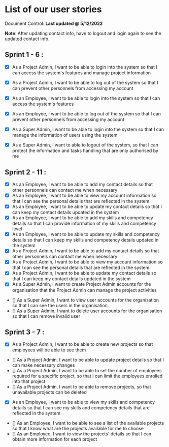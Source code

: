 # List of our user stories

Document Control: **Last updated @ 5/12/2022**

**Note**: After updating contact info, have to logout and login again to see the updated contact info.
 
## Sprint 1 - 6 : 
- [x] As a Project Admin, I want to be able to login into the system
	so that I can access the system's features and manage project
	information
- [x] As a Project Admin, I want to be able to log out of the system
	so that I can prevent other personnels from accessing my account
- [x]	As an Employee, I want to be able to login into the system so
	that I can access the system's features
- [x]	As an Employee, I want to be able to log out of the system so
	that I can prevent other personnels from accessing my account
- [x]	As a Super Admin, I want to be able to login into the system so
	that I can manage the information of users using the system
-[x]	As a Super Admin, I want to able to logout of the system, so that
	I can protect the information and tasks handling that are only
	authorised by me


## Sprint 2 - 11 : 
- [x]	As an Employee, I want to be able to add my contact details so
	that other personnels can contact me when necessary
- [x]	As an Employee, I want to be able to view my account information
	so that I can see the personal details that are reflected in
	the system
- [x]	As an Employee, I want to be able to update my contact details so
	that I can keep my contact details updated in the system
- [x]	As an Employee, I want to be able to add my skills and competency
	details so that I can provide information of my skills and
	competency level
- [x]	As an Employee, I want to be able to update my skills and
	competency details so that I can keep my skills and competency
	details updated in the system
- [x]	As a Project Admin, I want to be able to add my contact details
	so that other personnels can contact me when necessary
- [x]	As a Project Admin, I want to be able to view my account
	information so that I can see the personal details that are
	reflected in the system
- [x]	As a Project Admin, I want to be able to update my contact details
	so that I can keep my contact details updated in the system
- [x]	As a Super Admin, I want to create Project Admin accounts for the
	organisation that the Project Admin can manage the project
	activities
- []	As a Super Admin, I want to view user accounts for the organisation
	so that I can see the users in the organisation
- []	As a Super Admin, I want to delete user accounts for the
	organisation so that I can remove invalid user


## Sprint 3 - 7 :
- [x]	As a Project Admin, I want to be able to create new projects so that
	employees will be able to see them
- []	As a Project Admin, I want to be able to update project details so
	that I can make necessary changes
- []	As a Project Admin, I want to be able to set the number of employees
	required for a specific project, so that I can limit the employees
	enrolled into that project
- []	As a Project Admin, I want to be able to remove projects, so that
	unavailable projects can be deleted
- [x]	As an Employee, I want to be able to view my skills and competency
	details so that I can see my skills and competency details that
	are reflected in the system
- []	As an Employee, I want to be able to see a list of the available
	projects so that I know what are the projects available for me
	to choose
- []	As an Employee, I want to view the projects' details so that I can
	obtain more information for each project